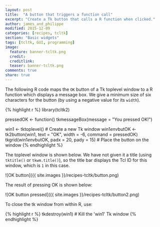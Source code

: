 ```yaml
---
layout: post
title:  "A button that triggers a function call"
excerpt: "Create a Tk button that calls a R function when clicked."
author: james_and_philippe
modified: 2015-12-09
categories: [recipes, tcltk]
section: "Basic widgets"
tags: [tcltk, GUI, programming]
image:
  feature: banner-tcltk.png
  credit: 
  creditlink: 
  teaser: banner-tcltk.png
comments: true
share: true
---
```


The following R code maps the `OK` button of a Tk toplevel window to a R function which displays a message box. We give a minimum size of six characters for the button (by using a negative value for its `width`).


{% highlight r %}
library(tcltk2)

pressedOK <- function()
  tkmessageBox(message = "You pressed OK!")

win1 <- tktoplevel()	# Create a new Tk window
win1$env$butOK <- tk2button(win1, text = "OK", width = -6, command = pressedOK)
tkgrid(win1$env$butOK, padx = 20, pady = 15)		# Place the button on the window
{% endhighlight %}

The toplevel window is shown below. We have not given it a title (using `tktitle()` or `tkwm.title()`), so the title bar displays the Tcl ID for this window, which is `1` in this case.

![OK button]({{ site.images }}/recipes-tcltk/button.png)

The result of pressing OK is shown below:

![OK button pressed]({{ site.images }}/recipes-tcltk/button2.png)

To close the tk window from within R, use:


{% highlight r %}
tkdestroy(win1)       # Kill the 'win1' Tk window
{% endhighlight %}
